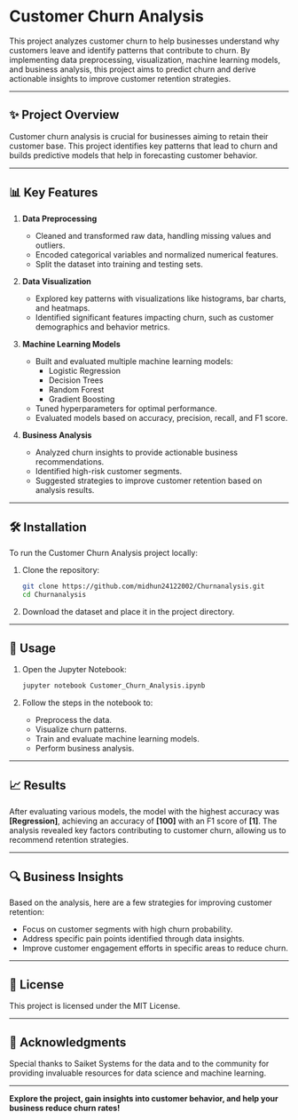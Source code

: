 # Customer Churn Analysis

This project analyzes customer churn to help businesses understand why customers leave and identify patterns that contribute to churn. By implementing data preprocessing, visualization, machine learning models, and business analysis, this project aims to predict churn and derive actionable insights to improve customer retention strategies.

---

## ✨ Project Overview
Customer churn analysis is crucial for businesses aiming to retain their customer base. This project identifies key patterns that lead to churn and builds predictive models that help in forecasting customer behavior.

---

## 📊 Key Features

1. **Data Preprocessing**  
   - Cleaned and transformed raw data, handling missing values and outliers.
   - Encoded categorical variables and normalized numerical features.
   - Split the dataset into training and testing sets.

2. **Data Visualization**  
   - Explored key patterns with visualizations like histograms, bar charts, and heatmaps.
   - Identified significant features impacting churn, such as customer demographics and behavior metrics.

3. **Machine Learning Models**  
   - Built and evaluated multiple machine learning models:
     - Logistic Regression
     - Decision Trees
     - Random Forest
     - Gradient Boosting
   - Tuned hyperparameters for optimal performance.
   - Evaluated models based on accuracy, precision, recall, and F1 score.

4. **Business Analysis**  
   - Analyzed churn insights to provide actionable business recommendations.
   - Identified high-risk customer segments.
   - Suggested strategies to improve customer retention based on analysis results.

---

## 🛠️ Installation

To run the Customer Churn Analysis project locally:

1. Clone the repository:
    ```bash
    git clone https://github.com/midhun24122002/Churnanalysis.git
    cd Churnanalysis
    ```

2. Download the dataset and place it in the project directory.

---

## 🚀 Usage

1. Open the Jupyter Notebook:
    ```bash
    jupyter notebook Customer_Churn_Analysis.ipynb
    ```

2. Follow the steps in the notebook to:
   - Preprocess the data.
   - Visualize churn patterns.
   - Train and evaluate machine learning models.
   - Perform business analysis.

---

## 📈 Results

After evaluating various models, the model with the highest accuracy was **[Regression]**, achieving an accuracy of **[100]** with an F1 score of **[1]**. The analysis revealed key factors contributing to customer churn, allowing us to recommend retention strategies.

---

## 🔍 Business Insights

Based on the analysis, here are a few strategies for improving customer retention:
- Focus on customer segments with high churn probability.
- Address specific pain points identified through data insights.
- Improve customer engagement efforts in specific areas to reduce churn.

---

## 📄 License

This project is licensed under the MIT License.

---

## 🙏 Acknowledgments

Special thanks to Saiket Systems for the data and to the community for providing invaluable resources for data science and machine learning.

---

**Explore the project, gain insights into customer behavior, and help your business reduce churn rates!**

